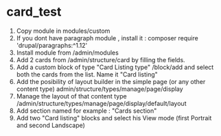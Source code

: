 # card_test


1. Copy module in modules/custom
2. If you dont have paragraph module , install it : composer require 'drupal/paragraphs:^1.12'
3. Install module from /admin/modules
4. Add 2 cards from /admin/structure/card by filling the fields.
5. Add a custom block of type "Card Listing type" /block/add and select both the cards from the list. Name it "Card listing"
6. Add the posibility of layout builder in the simple page (or any other content type) admin/structure/types/manage/page/display
7. Manage the layout of that content type /admin/structure/types/manage/page/display/default/layout
8. Add section named for example : "Cards section"
9. Add two "Card listing" blocks and select his View mode (first Portrait and second Landscape)
